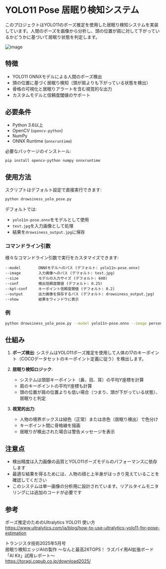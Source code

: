 # YOLO11 Pose 居眠り検知システム

このプロジェクトはYOLO11のポーズ推定を使用した居眠り検知システムを実装しています。人間のポーズを画像から分析し、頭の位置が肩に対して下がっているかどうかに基づいて居眠り状態を判定します。


![image](https://github.com/user-attachments/assets/32ad8711-dc14-47b1-a84d-bcdee2702f86)

## 特徴

- YOLO11 ONNXモデルによる人間のポーズ検出
- 頭の位置に基づく居眠り検知（頭が肩よりも下がっている状態を検出）
- 骨格の可視化と居眠りアラートを含む視覚的な出力
- カスタムモデルと信頼度閾値のサポート

## 必要条件

- Python 3.6以上
- OpenCV (`opencv-python`)
- NumPy
- ONNX Runtime (`onnxruntime`)

必要なパッケージのインストール:

```bash
pip install opencv-python numpy onnxruntime
```

## 使用方法

スクリプトはデフォルト設定で直接実行できます:

```bash
python drowsiness_yolo_pose.py
```

デフォルトでは:
- `yolo11n-pose.onnx`をモデルとして使用
- `test.jpg`を入力画像として処理
- 結果を`drowsiness_output.jpg`に保存

### コマンドライン引数

様々なコマンドライン引数で実行をカスタマイズできます:

```
--model        ONNXモデルへのパス (デフォルト: yolo11n-pose.onnx)
--image        入力画像へのパス (デフォルト: test.jpg)
--size         モデルの入力サイズ (デフォルト: 640)
--conf         検出信頼度閾値 (デフォルト: 0.25)
--kpt-conf     キーポイント信頼度閾値 (デフォルト: 0.2)
--output       出力画像を保存するパス (デフォルト: drowsiness_output.jpg)
--show         結果をウィンドウに表示
```

### 例

```bash
python drowsiness_yolo_pose.py --model yolo11n-pose.onnx --image person.jpg --show
```

## 仕組み

1. **ポーズ検出**: システムはYOLO11ポーズ推定を使用して人体の17のキーポイント（COCOデータセットのキーポイント定義に従う）を検出します。

2. **居眠り検知ロジック**: 
   - システムは頭部キーポイント（鼻、目、耳）の平均Y座標を計算
   - 肩のキーポイントの平均Y座標も計算
   - 頭の位置が肩の位置よりも低い場合（つまり、頭が下がっている状態）、居眠りと判定

3. **視覚的出力**:
   - 人物の境界ボックスは緑色（正常）または赤色（居眠り検出）で色分け
   - キーポイント間に骨格線を描画
   - 居眠りが検出された場合は警告メッセージを表示

## 注意点

- 検出精度は入力画像の品質とYOLO11ポーズモデルのパフォーマンスに依存します<br>
- 最適な結果を得るためには、人物の顔と上半身がはっきり見えていることを確認してください<br>
- このシステムは単一画像の分析用に設計されています。リアルタイムモニタリングには追加のコードが必要です<br>


## 参考
ポーズ推定のためのUltralytics YOLO11 使い方<br>
https://www.ultralytics.com/ja/blog/how-to-use-ultralytics-yolo11-for-pose-estimation<br>

トランジスタ技術2025年5月号<br>
 居眠り検知エッジAIの製作 ～なんと最高26TOPS！ ラズパイ用AI拡張ボード「AI Kit」試用レポート～<br>
https://toragi.cqpub.co.jp/download2025/<br>


